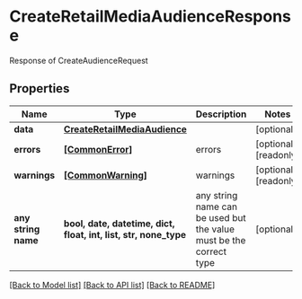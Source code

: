 # CreateRetailMediaAudienceResponse

Response of CreateAudienceRequest

## Properties
Name | Type | Description | Notes
------------ | ------------- | ------------- | -------------
**data** | [**CreateRetailMediaAudience**](CreateRetailMediaAudience.md) |  | [optional] 
**errors** | [**[CommonError]**](CommonError.md) | errors | [optional] [readonly] 
**warnings** | [**[CommonWarning]**](CommonWarning.md) | warnings | [optional] [readonly] 
**any string name** | **bool, date, datetime, dict, float, int, list, str, none_type** | any string name can be used but the value must be the correct type | [optional]

[[Back to Model list]](../README.md#documentation-for-models) [[Back to API list]](../README.md#documentation-for-api-endpoints) [[Back to README]](../README.md)


